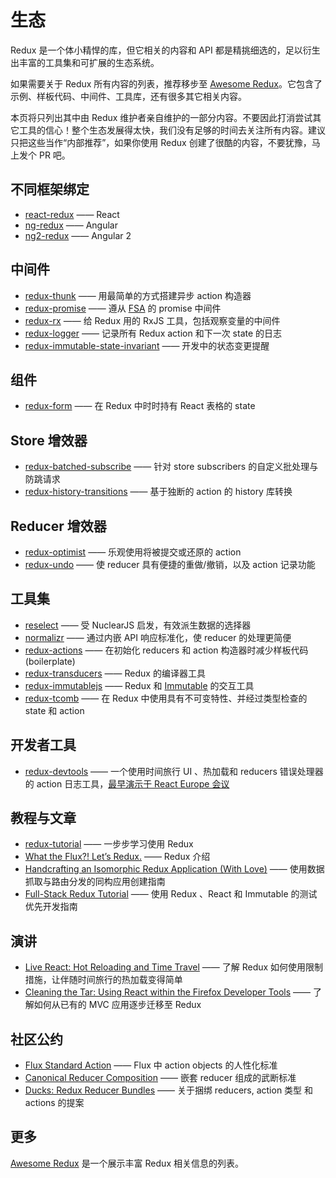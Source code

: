 # 生态

Redux 是一个体小精悍的库，但它相关的内容和 API 都是精挑细选的，足以衍生出丰富的工具集和可扩展的生态系统。

如果需要关于 Redux 所有内容的列表，推荐移步至 [Awesome Redux](https://github.com/xgrommx/awesome-redux)。它包含了示例、样板代码、中间件、工具库，还有很多其它相关内容。

本页将只列出其中由 Redux 维护者亲自维护的一部分内容。不要因此打消尝试其它工具的信心！整个生态发展得太快，我们没有足够的时间去关注所有内容。建议只把这些当作“内部推荐”，如果你使用 Redux 创建了很酷的内容，不要犹豫，马上发个 PR 吧。

## 不同框架绑定

* [react-redux](https://github.com/gaearon/react-redux) —— React
* [ng-redux](https://github.com/wbuchwalter/ng-redux) —— Angular
* [ng2-redux](https://github.com/wbuchwalter/ng2-redux) —— Angular 2

## 中间件

* [redux-thunk](http://github.com/gaearon/redux-thunk) —— 用最简单的方式搭建异步 action 构造器
* [redux-promise](https://github.com/acdlite/redux-promise) —— 遵从 [FSA](https://github.com/acdlite/flux-standard-action) 的 promise 中间件
* [redux-rx](https://github.com/acdlite/redux-rx) —— 给 Redux 用的 RxJS 工具，包括观察变量的中间件
* [redux-logger](https://github.com/fcomb/redux-logger) —— 记录所有 Redux action 和下一次 state 的日志
* [redux-immutable-state-invariant](https://github.com/leoasis/redux-immutable-state-invariant) —— 开发中的状态变更提醒

## 组件

* [redux-form](https://github.com/erikras/redux-form) —— 在 Redux 中时时持有 React 表格的 state

## Store 增效器

* [redux-batched-subscribe](https://github.com/tappleby/redux-batched-subscribe) —— 针对 store subscribers 的自定义批处理与防跳请求
* [redux-history-transitions](https://github.com/johanneslumpe/redux-history-transitions) —— 基于独断的 action 的 history 库转换

## Reducer 增效器

* [redux-optimist](https://github.com/ForbesLindesay/redux-optimist) —— 乐观使用将被提交或还原的 action
* [redux-undo](https://github.com/omnidan/redux-undo) ——
使 reducer 具有便捷的重做/撤销，以及 action 记录功能

## 工具集

* [reselect](https://github.com/faassen/reselect) —— 受 NuclearJS 启发，有效派生数据的选择器
* [normalizr](https://github.com/gaearon/normalizr) —— 通过内嵌 API 响应标准化，使 reducer 的处理更简便
* [redux-actions](https://github.com/acdlite/redux-actions) —— 在初始化 reducers 和 action 构造器时减少样板代码 (boilerplate)
* [redux-transducers](https://github.com/acdlite/redux-transducers) —— Redux 的编译器工具
* [redux-immutablejs](https://github.com/indexiatech/redux-immutablejs) —— Redux 和 [Immutable](https://github.com/facebook/immutable-js/) 的交互工具
* [redux-tcomb](https://github.com/gcanti/redux-tcomb) —— 在 Redux 中使用具有不可变特性、并经过类型检查的 state 和 action

## 开发者工具

* [redux-devtools](http://github.com/gaearon/redux-devtools) —— 一个使用时间旅行 UI 、热加载和 reducers 错误处理器的 action 日志工具，[最早演示于 React Europe 会议](https://www.youtube.com/watch?v=xsSnOQynTHs)

## 教程与文章

* [redux-tutorial](https://github.com/happypoulp/redux-tutorial) —— 一步步学习使用 Redux
* [What the Flux?! Let’s Redux.](https://blog.andyet.com/2015/08/06/what-the-flux-lets-redux) —— Redux 介绍
* [Handcrafting an Isomorphic Redux Application (With Love)](https://medium.com/@bananaoomarang/handcrafting-an-isomorphic-redux-application-with-love-40ada4468af4) —— 使用数据抓取与路由分发的同构应用创建指南
* [Full-Stack Redux Tutorial](http://teropa.info/blog/2015/09/10/full-stack-redux-tutorial.html) —— 使用 Redux 、React 和 Immutable 的测试优先开发指南

## 演讲

* [Live React: Hot Reloading and Time Travel](http://youtube.com/watch?v=xsSnOQynTHs) —— 了解 Redux 如何使用限制措施，让伴随时间旅行的热加载变得简单
* [Cleaning the Tar: Using React within the Firefox Developer Tools](https://www.youtube.com/watch?v=qUlRpybs7_c) —— 了解如何从已有的 MVC 应用逐步迁移至 Redux

## 社区公约

* [Flux Standard Action](https://github.com/acdlite/flux-standard-action) ——  Flux 中 action objects 的人性化标准
* [Canonical Reducer Composition](https://github.com/gajus/canonical-reducer-composition) —— 嵌套 reducer 组成的武断标准
* [Ducks: Redux Reducer Bundles](https://github.com/erikras/ducks-modular-redux) —— 关于捆绑 reducers, action 类型 和 actions 的提案

## 更多

[Awesome Redux](https://github.com/xgrommx/awesome-redux) 是一个展示丰富 Redux 相关信息的列表。
